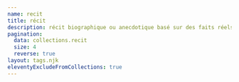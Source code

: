 ```yaml
---
name: recit
title: récit
description: récit biographique ou anecdotique basé sur des faits réels
pagination:
  data: collections.recit
  size: 4
  reverse: true
layout: tags.njk
eleventyExcludeFromCollections: true
---
```

